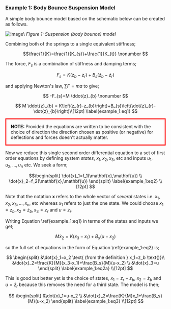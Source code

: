
### Example 1: Body Bounce Suspension Model

A simple body bounce model based on the schematic below can be created as follows.

![image](figures/suspension_body_bounce.png)\\
*Figure 1: Suspension (body bounce) model*

Combining both of the springs to a single equivalent stiffness;

$$\frac{1}{K}=\frac{1}{K_{s}}+\frac{1}{K_{t}} \nonumber $$

The force, $F_s$ is a combination of stiffness and damping terms;

$$ F_{s}=K\left(z_{b}-z_{r}\right)+B_{s}\left(\dot{z}_{b}-\dot{z}_{r}\right) \nonumber $$

and applying Newton's law, $\sum F=m a$ to give;

$$ -F_{s}=M \ddot{z}_{b} \nonumber $$

$$ M \ddot{z}_{b} = K\left(z_{r}-z_{b}\right)+B_{s}\left(\dot{z}_{r}-\dot{z}_{b}\right)\\[12pt] \label{example_1:eq1} $$

<p style="border:3px; border-style:solid; border-color:#FF0000; padding: 1em;"><b>NOTE: </b>Provided the equations are written to be consistent with the choice of direction the direction chosen as positive (or negative) for deflections and forces doesn't actually matter.</p>

Now we reduce this single second order differential equation to a set of first order equations by defining system *states*, $x_1, x_2, x_3$, etc and inputs $u_1, u_2,..., u_n$ etc. We seek a form;

$$\begin{split} \dot{x}_1=f_1(\mathbf{x},\mathbf{u}) \\
\dot{x}_2=f_2(\mathbf{x},\mathbf{u})  \end{split} \label{example_1:eq2} \\[12pt] $$

Note that the notation $\mathbf{x}$ refers to the whole vector of *several* states i.e. $x_1, x_2, x_3, ..., x_n$, etc whereas $x_1$ refers to just the one state. We could choose $x_1=z_b, x_2=\dot{z}_b, x_3=z_r$ and $u=\dot{z}_r$.

Writing Equation \ref{example_1:eq1} in terms of the states and inputs we get;

$$M\dot{x}_2=K(x_3-x_1)+B_s(u-x_2) \nonumber $$

so the full set of equations in the form of Equation \ref{example_1:eq2} is;

$$ \begin{split} &\dot{x}_1=x_2 \text{     (from the definition } x_1=z_b \text{)}\\
&\dot{x}_2=\frac{K}{M}(x_3-x_1)+\frac{B_s}{M}(u-x_2) \\
&\dot{x}_3=u \end{split} \label{example_1:eq2a} \\[12pt] $$

This is good but better yet is the choice of states, $x_1=z_r-z_b$, $x_2=\dot{z}_b$ and $u=\dot{z}_r$ because this removes the need for a third state. The model is then;

$$ \begin{split} &\dot{x}_1=u-x_2 \\
&\dot{x}_2=\frac{K}{M}x_1+\frac{B_s}{M}(u-x_2) \end{split} \label{example_1:eq3} \\[12pt] $$
